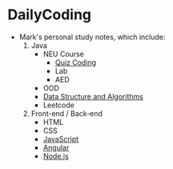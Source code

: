 # DailyCoding

- Mark's personal study notes, which include:  
    1. Java
        - NEU Course
            - [Quiz Coding](INFO5100-quizReview.md)
            - Lab
            - AED
        - OOD
        - [Data Structure and Algorithms](DataStructuresandAlgorithms.md)
        - Leetcode
    2. Front-end / Back-end
        - HTML
        - CSS
        - [JavaScript](Web-JavaScript.md)
        - [Angular](Web-Angular.md)
        - [Node.js](Web-Node.js.md)




